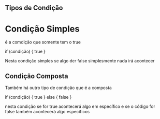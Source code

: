 ## Tipos de Condição

# Condição Simples

é a comdição que somente tem o true

if (condição) {
    true
}

Nesta condição simples se algo der false simplesmente nada irá
acontecer

## Condição Composta

Também há outro tipo de condição que é a composta

if (condição) {
    true
} else {
    false
}

nesta condição se for true acontecerá algo em específico e se o código for false
também acontecerá algo específicos